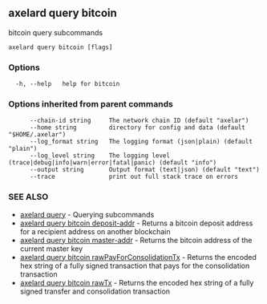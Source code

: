 ## axelard query bitcoin

bitcoin query subcommands

```
axelard query bitcoin [flags]
```

### Options

```
  -h, --help   help for bitcoin
```

### Options inherited from parent commands

```
      --chain-id string     The network chain ID (default "axelar")
      --home string         directory for config and data (default "$HOME/.axelar")
      --log_format string   The logging format (json|plain) (default "plain")
      --log_level string    The logging level (trace|debug|info|warn|error|fatal|panic) (default "info")
      --output string       Output format (text|json) (default "text")
      --trace               print out full stack trace on errors
```

### SEE ALSO

- [axelard query](axelard_query.md)	 - Querying subcommands
- [axelard query bitcoin deposit-addr](axelard_query_bitcoin_deposit-addr.md)	 - Returns a bitcoin deposit address for a recipient address on another blockchain
- [axelard query bitcoin master-addr](axelard_query_bitcoin_master-addr.md)	 - Returns the bitcoin address of the current master key
- [axelard query bitcoin rawPayForConsolidationTx](axelard_query_bitcoin_rawPayForConsolidationTx.md)	 - Returns the encoded hex string of a fully signed transaction that pays for the consolidation transaction
- [axelard query bitcoin rawTx](axelard_query_bitcoin_rawTx.md)	 - Returns the encoded hex string of a fully signed transfer and consolidation transaction
